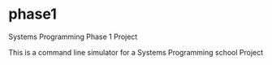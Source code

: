 # phase1
Systems Programming Phase 1 Project

This is a command line simulator for a Systems Programming school Project
